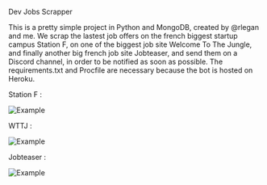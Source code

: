 Dev Jobs Scrapper

This is a pretty simple project in Python and MongoDB, created by @rlegan and me.
We scrap the lastest job offers on the french biggest startup campus Station F, on one of the biggest job site Welcome To The Jungle, and finally another big french job site Jobteaser, and send them on a Discord channel, in order to be notified as soon as possible.
The requirements.txt and Procfile are necessary because the bot is hosted on Heroku.

Station F :

![Example](https://nsa40.casimages.com/img/2020/08/19/200819114618828968.png)


WTTJ :

![Example](https://nsa40.casimages.com/img/2020/08/21/200821091638138923.png)


Jobteaser :

![Example](https://nsa40.casimages.com/img/2020/08/21/200821091250958638.png)
